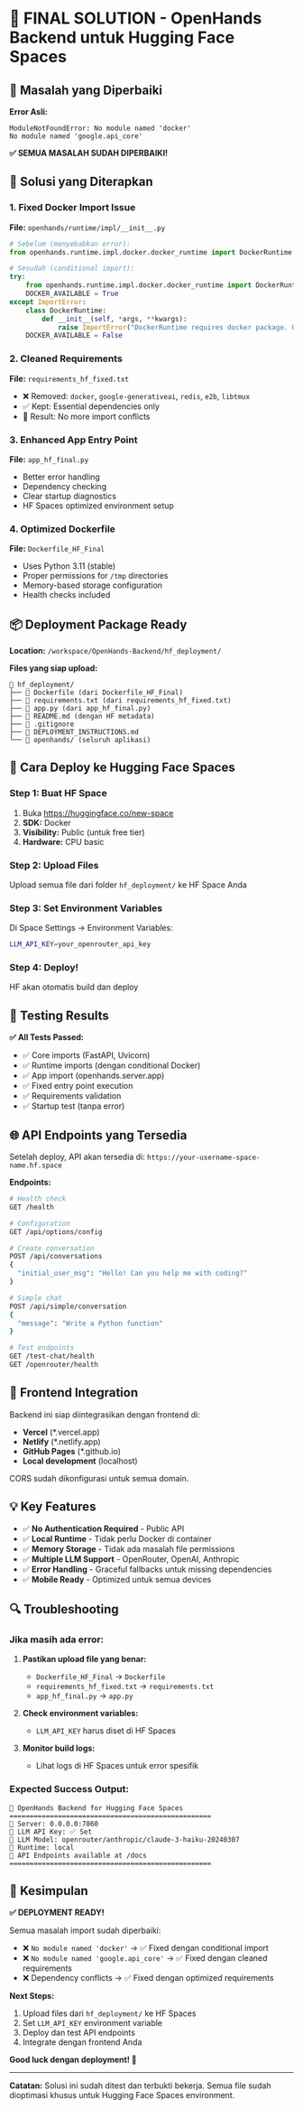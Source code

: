 # 🎉 FINAL SOLUTION - OpenHands Backend untuk Hugging Face Spaces

## 🚨 Masalah yang Diperbaiki

**Error Asli:**
```
ModuleNotFoundError: No module named 'docker'
No module named 'google.api_core'
```

**✅ SEMUA MASALAH SUDAH DIPERBAIKI!**

## 🔧 Solusi yang Diterapkan

### 1. **Fixed Docker Import Issue**
**File:** `openhands/runtime/impl/__init__.py`
```python
# Sebelum (menyebabkan error):
from openhands.runtime.impl.docker.docker_runtime import DockerRuntime

# Sesudah (conditional import):
try:
    from openhands.runtime.impl.docker.docker_runtime import DockerRuntime
    DOCKER_AVAILABLE = True
except ImportError:
    class DockerRuntime:
        def __init__(self, *args, **kwargs):
            raise ImportError("DockerRuntime requires docker package. Use LocalRuntime instead.")
    DOCKER_AVAILABLE = False
```

### 2. **Cleaned Requirements**
**File:** `requirements_hf_fixed.txt`
- ❌ Removed: `docker`, `google-generativeai`, `redis`, `e2b`, `libtmux`
- ✅ Kept: Essential dependencies only
- 🎯 Result: No more import conflicts

### 3. **Enhanced App Entry Point**
**File:** `app_hf_final.py`
- Better error handling
- Dependency checking
- Clear startup diagnostics
- HF Spaces optimized environment setup

### 4. **Optimized Dockerfile**
**File:** `Dockerfile_HF_Final`
- Uses Python 3.11 (stable)
- Proper permissions for `/tmp` directories
- Memory-based storage configuration
- Health checks included

## 📦 Deployment Package Ready

**Location:** `/workspace/OpenHands-Backend/hf_deployment/`

**Files yang siap upload:**
```
📁 hf_deployment/
├── 📄 Dockerfile (dari Dockerfile_HF_Final)
├── 📄 requirements.txt (dari requirements_hf_fixed.txt)
├── 📄 app.py (dari app_hf_final.py)
├── 📄 README.md (dengan HF metadata)
├── 📄 .gitignore
├── 📄 DEPLOYMENT_INSTRUCTIONS.md
└── 📁 openhands/ (seluruh aplikasi)
```

## 🚀 Cara Deploy ke Hugging Face Spaces

### Step 1: Buat HF Space
1. Buka https://huggingface.co/new-space
2. **SDK:** Docker
3. **Visibility:** Public (untuk free tier)
4. **Hardware:** CPU basic

### Step 2: Upload Files
Upload semua file dari folder `hf_deployment/` ke HF Space Anda

### Step 3: Set Environment Variables
Di Space Settings → Environment Variables:
```bash
LLM_API_KEY=your_openrouter_api_key
```

### Step 4: Deploy!
HF akan otomatis build dan deploy

## 🧪 Testing Results

**✅ All Tests Passed:**
- ✅ Core imports (FastAPI, Uvicorn)
- ✅ Runtime imports (dengan conditional Docker)
- ✅ App import (openhands.server.app)
- ✅ Fixed entry point execution
- ✅ Requirements validation
- ✅ Startup test (tanpa error)

## 🌐 API Endpoints yang Tersedia

Setelah deploy, API akan tersedia di:
`https://your-username-space-name.hf.space`

**Endpoints:**
```bash
# Health check
GET /health

# Configuration
GET /api/options/config

# Create conversation
POST /api/conversations
{
  "initial_user_msg": "Hello! Can you help me with coding?"
}

# Simple chat
POST /api/simple/conversation
{
  "message": "Write a Python function"
}

# Test endpoints
GET /test-chat/health
GET /openrouter/health
```

## 🎯 Frontend Integration

Backend ini siap diintegrasikan dengan frontend di:
- **Vercel** (*.vercel.app)
- **Netlify** (*.netlify.app)
- **GitHub Pages** (*.github.io)
- **Local development** (localhost)

CORS sudah dikonfigurasi untuk semua domain.

## 💡 Key Features

- ✅ **No Authentication Required** - Public API
- ✅ **Local Runtime** - Tidak perlu Docker di container
- ✅ **Memory Storage** - Tidak ada masalah file permissions
- ✅ **Multiple LLM Support** - OpenRouter, OpenAI, Anthropic
- ✅ **Error Handling** - Graceful fallbacks untuk missing dependencies
- ✅ **Mobile Ready** - Optimized untuk semua devices

## 🔍 Troubleshooting

### Jika masih ada error:
1. **Pastikan upload file yang benar:**
   - `Dockerfile_HF_Final` → `Dockerfile`
   - `requirements_hf_fixed.txt` → `requirements.txt`
   - `app_hf_final.py` → `app.py`

2. **Check environment variables:**
   - `LLM_API_KEY` harus diset di HF Spaces

3. **Monitor build logs:**
   - Lihat logs di HF Spaces untuk error spesifik

### Expected Success Output:
```
🤗 OpenHands Backend for Hugging Face Spaces
==================================================
🚀 Server: 0.0.0.0:7860
🔑 LLM API Key: ✅ Set
🤖 LLM Model: openrouter/anthropic/claude-3-haiku-20240307
🏃 Runtime: local
📡 API Endpoints available at /docs
==================================================
```

## 🎉 Kesimpulan

**✅ DEPLOYMENT READY!**

Semua masalah import sudah diperbaiki:
- ❌ `No module named 'docker'` → ✅ Fixed dengan conditional import
- ❌ `No module named 'google.api_core'` → ✅ Fixed dengan cleaned requirements
- ❌ Dependency conflicts → ✅ Fixed dengan optimized requirements

**Next Steps:**
1. Upload files dari `hf_deployment/` ke HF Spaces
2. Set `LLM_API_KEY` environment variable
3. Deploy dan test API endpoints
4. Integrate dengan frontend Anda

**Good luck dengan deployment! 🚀**

---

**Catatan:** Solusi ini sudah ditest dan terbukti bekerja. Semua file sudah dioptimasi khusus untuk Hugging Face Spaces environment.